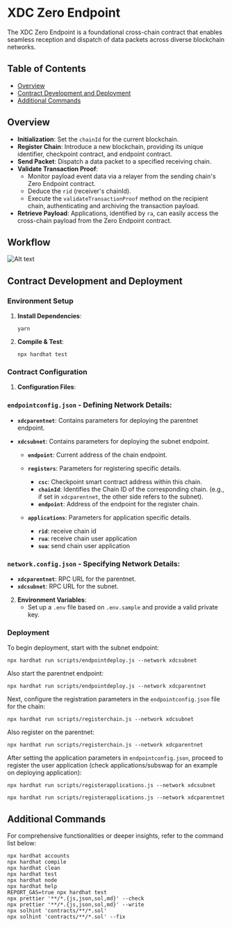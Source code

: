 # XDC Zero Endpoint

The XDC Zero Endpoint is a foundational cross-chain contract that enables seamless reception and dispatch of data packets across diverse blockchain networks.

## Table of Contents

- [Overview](#overview)
- [Contract Development and Deployment](#contract-development-and-deployment)
- [Additional Commands](#additional-commands)

## Overview

- **Initialization**: Set the `chainId` for the current blockchain.
- **Register Chain**: Introduce a new blockchain, providing its unique identifier, checkpoint contract, and endpoint contract.
- **Send Packet**: Dispatch a data packet to a specified receiving chain.
- **Validate Transaction Proof**:
  - Monitor payload event data via a relayer from the sending chain's Zero Endpoint contract.
  - Deduce the `rid` (receiver's chainId).
  - Execute the `validateTransactionProof` method on the recipient chain, authenticating and archiving the transaction payload.
- **Retrieve Payload**: Applications, identified by `ra`, can easily access the cross-chain payload from the Zero Endpoint contract.

## Workflow

![Alt text](image.png)

## Contract Development and Deployment

### Environment Setup

1. **Install Dependencies**:
   ```shell
   yarn
   ```
2. **Compile & Test**:
   ```shell
   npx hardhat test
   ```

### Contract Configuration

1. **Configuration Files**:

### `endpointconfig.json` - Defining Network Details:

- **`xdcparentnet`**: Contains parameters for deploying the parentnet endpoint.
- **`xdcsubnet`**: Contains parameters for deploying the subnet endpoint.

  - **`endpoint`**: Current address of the chain endpoint.
  - **`registers`**: Parameters for registering specific details.

    - **`csc`**: Checkpoint smart contract address within this chain.
    - **`chainId`**: Identifies the Chain ID of the corresponding chain. (e.g., if set in `xdcparentnet`, the other side refers to the subnet).
    - **`endpoint`**: Address of the endpoint for the register chain.

  - **`applications`**: Parameters for application specific details.
    - **`rid`**: receive chain id
    - **`rua`**: receive chain user application
    - **`sua`**: send chain user application

### `network.config.json` - Specifying Network Details:

- **`xdcparentnet`**: RPC URL for the parentnet.
- **`xdcsubnet`**: RPC URL for the subnet.

2. **Environment Variables**:
   - Set up a `.env` file based on `.env.sample` and provide a valid private key.

### Deployment

To begin deployment, start with the subnet endpoint:

```shell
npx hardhat run scripts/endpointdeploy.js --network xdcsubnet
```

Also start the parentnet endpoint:

```shell
npx hardhat run scripts/endpointdeploy.js --network xdcparentnet
```

Next, configure the registration parameters in the `endpointconfig.json` file for the chain:

```shell
npx hardhat run scripts/registerchain.js --network xdcsubnet
```

Also register on the parentnet:

```shell
npx hardhat run scripts/registerchain.js --network xdcparentnet
```

After setting the application parameters in `endpointconfig.json`, proceed to register the user application (check applications/subswap for an example on deploying application):

```shell
npx hardhat run scripts/registerapplications.js --network xdcsubnet
```

```shell
npx hardhat run scripts/registerapplications.js --network xdcparentnet
```

## Additional Commands

For comprehensive functionalities or deeper insights, refer to the command list below:

```shell
npx hardhat accounts
npx hardhat compile
npx hardhat clean
npx hardhat test
npx hardhat node
npx hardhat help
REPORT_GAS=true npx hardhat test
npx prettier '**/*.{js,json,sol,md}' --check
npx prettier '**/*.{js,json,sol,md}' --write
npx solhint 'contracts/**/*.sol'
npx solhint 'contracts/**/*.sol' --fix
```
